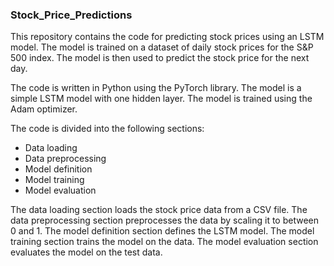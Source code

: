 ### Stock_Price_Predictions


This repository contains the code for predicting stock prices using an LSTM model. The model is trained on a dataset of daily stock prices for the S&P 500 index. The model is then used to predict the stock price for the next day.

The code is written in Python using the PyTorch library. The model is a simple LSTM model with one hidden layer. The model is trained using the Adam optimizer.

The code is divided into the following sections:

* Data loading
* Data preprocessing
* Model definition
* Model training
* Model evaluation

The data loading section loads the stock price data from a CSV file. The data preprocessing section preprocesses the data by scaling it to between 0 and 1. The model definition section defines the LSTM model. The model training section trains the model on the data. The model evaluation section evaluates the model on the test data.


